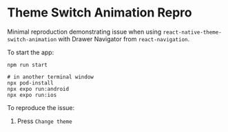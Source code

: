 # Theme Switch Animation Repro

Minimal reproduction demonstrating issue when using `react-native-theme-switch-animation` with Drawer Navigator from `react-navigation`.

To start the app:

```
npm run start

# in another terminal window
npx pod-install
npx expo run:android
npx expo run:ios
```

To reproduce the issue:
1. Press `Change theme`
